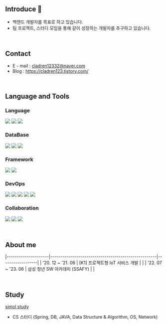 ## Introduce 👋
* 백엔드 개발자를 목표로 하고 있습니다.
* 팀 프로젝트, 스터디 모임을 통해 같이 성장하는 개발자를 추구하고 있습니다.

<br>

## Contact
* E - mail : cladren12332@naver.com
* Blog     : https://cladren123.tistory.com/ <br>
            

<br>

## Language and Tools

### Language
<img src="https://img.shields.io/badge/Java-007396?style=for-the-badge&logo=Java&logoColor=white"/></a>
<img src="https://img.shields.io/badge/Python-3766AB?style=for-the-badge&logo=Python&logoColor=white"/></a>
<img src="https://img.shields.io/badge/C++-00599C?style=for-the-badge&logo=C++&logoColor=white"/></a>

### DataBase
<img src="https://img.shields.io/badge/MySQL-4479A1?style=for-the-badge&logo=MySQL&logoColor=white"/></a>
<img src="https://img.shields.io/badge/MariaDB-003545?style=for-the-badge&logo=MariaDB&logoColor=white"/></a>
<img src="https://img.shields.io/badge/Redis-DC382D?style=for-the-badge&logo=Redis&logoColor=white"/></a>

### Framework
<img src="https://img.shields.io/badge/Spring-6DB33F?style=for-the-badge&logo=Spring&logoColor=white"/></a>
<img src="https://img.shields.io/badge/SpringBoot-6DB33F?style=for-the-badge&logo=SpringBoot&logoColor=white"/></a>

### DevOps
<img src="https://img.shields.io/badge/Docker-2496EDF?style=for-the-badge&logo=Docker&logoColor=white"/></a>
<img src="https://img.shields.io/badge/Nginx-009639?style=for-the-badge&logo=nginx&logoColor=white"/></a>
<img src="https://img.shields.io/badge/Jenkins-D24939?style=for-the-badge&logo=Jenkins&logoColor=white"/></a>
<img src="https://img.shields.io/badge/Kafka-231F20?style=for-the-badge&logo=Apache Kafka&logoColor=white"/></a>
<img src="https://img.shields.io/badge/RabbitMQ-FF6600?style=for-the-badge&logo=RabbitMQ&logoColor=white"/></a>

### Collaboration
<img src="https://img.shields.io/badge/Github-181717?style=for-the-badge&logo=Github&logoColor=white"/></a>
<img src="https://img.shields.io/badge/Notion-000000?style=for-the-badge&logo=Notion&logoColor=white"/></a>
<img src="https://img.shields.io/badge/Jira-0052CC?style=for-the-badge&logo=Jira&logoColor=white"/></a>

<br>

## About me
|---------------------|-----------------------------------------------------|------------------|
| '20. 12 ~ '21. 06   | [K1] 프로젝트형 IoT 서비스 개발                     |                  |
| '22. 07 ~ '23. 06   | 삼성 청년 SW 아카데미 (SSAFY)                       |                  |





<br>

## Study 
[simol study](https://github.com/simol-study)
* CS 스터디 (Spring, DB, JAVA, Data Structure & Algorithm, OS, Network)








<!--
**cladren123/cladren123** is a ✨ _special_ ✨ repository because its `README.md` (this file) appears on your GitHub profile.

Here are some ideas to get you started:

- 🔭 I’m currently working on ...
- 🌱 I’m currently learning ...
- 👯 I’m looking to collaborate on ...
- 🤔 I’m looking for help with ...
- 💬 Ask me about ...
- 📫 How to reach me: ...
- 😄 Pronouns: ...
- ⚡ Fun fact: ...
-->

